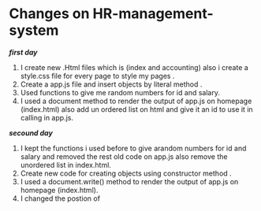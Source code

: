 # Changes on  HR-management-system

***first day***

1. I create new .Html files which is (index and accounting) also i create a style.css file for every page to style my pages .
2. Create a app.js file and insert objects by literal method .
3. Used functions to give me random numbers for id and salary.
4. I used a document method to render the output of app.js on homepage (index.html) also add un ordered list on html and give it an id to use it in calling in app.js.

***secound day***

1. I kept the functions i used before to give arandom numbers for id and salary and removed the rest old code on app.js also remove the unordered list in index.html.
2. Create  new code for creating objects using constructor method .
3. I used a document.write() method to render the output of app.js on homepage (index.html).
4. I changed the postion of <script> over footer tag  becouse the rendered informations was below of footer.

***third day*** 

1. built the whole site using js file using DOM Manipulation.
2. add an image for every employee.
3. erease everything inside the html files except the <script>. 
4. create 4 divs inside the main--every department have div so every employee will be grouped by depratment using for loop to render the objects.
